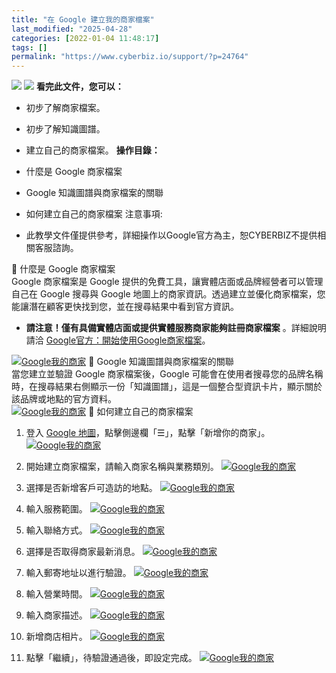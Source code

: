 ```yaml
---
title: "在 Google 建立我的商家檔案"
last_modified: "2025-04-28"
categories: [2022-01-04 11:48:17]
tags: []
permalink: "https://www.cyberbiz.io/support/?p=24764"
---
```


![](https://www.cyberbiz.io/support/wp-content/uploads/適用站別.png)
[![](https://www.cyberbiz.io/support/wp-content/uploads/台灣站.png)](https://www.cyberbiz.io/support/?page_id=2490)
**看完此文件，您可以：**  

* 初步了解商家檔案。
* 初步了解知識圖譜。
* 建立自己的商家檔案。
**操作目錄：**

* 什麼是 Google 商家檔案
* Google 知識圖譜與商家檔案的關聯
* 如何建立自己的商家檔案
注意事項:  

* 此教學文件僅提供參考，詳細操作以Google官方為主，恕CYBERBIZ不提供相關客服諮詢。

📌 什麼是 Google 商家檔案  
Google 商家檔案是 Google 提供的免費工具，讓實體店面或品牌經營者可以管理自己在 Google 搜尋與 Google
地圖上的商家資訊。透過建立並優化商家檔案，您能讓潛在顧客更快找到您，並在搜尋結果中看到官方資訊。

* **請注意！僅有具備實體店面或提供實體服務商家能夠註冊商家檔案** 。詳細說明請洽 [Google官方：開始使用Google商家檔案](https://www.google.com/intl/zh-TW_tw/business/)。

[![Google我的商家](https://www.cyberbiz.io/support/wp-content/uploads/2022/01/Google我的商家2.png)](https://www.cyberbiz.io/support/wp-content/uploads/2022/01/Google我的商家2.png) 📌 Google 知識圖譜與商家檔案的關聯  
當您建立並驗證 Google 商家檔案後，Google
可能會在使用者搜尋您的品牌名稱時，在搜尋結果右側顯示一份「知識圖譜」，這是一個整合型資訊卡片，顯示關於該品牌或地點的官方資料。  
[![Google我的商家](https://www.cyberbiz.io/support/wp-content/uploads/2022/01/Google我的商家1.png)](https://www.cyberbiz.io/support/wp-content/uploads/2022/01/Google我的商家1.png) 📌 如何建立自己的商家檔案  

1. 登入 [Google 地圖](https://www.google.com/maps)，點擊側邊欄「☰」，點擊「新增你的商家」。
[![Google我的商家](https://www.cyberbiz.io/support/wp-content/uploads/google商家檔案11.png)](https://www.cyberbiz.io/support/wp-content/uploads/google商家檔案11.png)

2. 開始建立商家檔案，請輸入商家名稱與業務類別。
[![Google我的商家](https://www.cyberbiz.io/support/wp-content/uploads/google商家檔案01.png)](https://www.cyberbiz.io/support/wp-content/uploads/google商家檔案01.png)

3. 選擇是否新增客戶可造訪的地點。
[![Google我的商家](https://www.cyberbiz.io/support/wp-content/uploads/google商家檔案02.png)](https://www.cyberbiz.io/support/wp-content/uploads/google商家檔案02.png)

4. 輸入服務範圍。
[![Google我的商家](https://www.cyberbiz.io/support/wp-content/uploads/google商家檔案03.png)](https://www.cyberbiz.io/support/wp-content/uploads/google商家檔案03.png)

5. 輸入聯絡方式。
[![Google我的商家](https://www.cyberbiz.io/support/wp-content/uploads/google商家檔案04.png)](https://www.cyberbiz.io/support/wp-content/uploads/google商家檔案04.png)

6. 選擇是否取得商家最新消息。
[![Google我的商家](https://www.cyberbiz.io/support/wp-content/uploads/google商家檔案05.png)](https://www.cyberbiz.io/support/wp-content/uploads/google商家檔案05.png)

7. 輸入郵寄地址以進行驗證。
[![Google我的商家](https://www.cyberbiz.io/support/wp-content/uploads/google商家檔案06.png)](https://www.cyberbiz.io/support/wp-content/uploads/google商家檔案06.png)

8. 輸入營業時間。
[![Google我的商家](https://www.cyberbiz.io/support/wp-content/uploads/google商家檔案07.png)](https://www.cyberbiz.io/support/wp-content/uploads/google商家檔案07.png)

9. 輸入商家描述。
[![Google我的商家](https://www.cyberbiz.io/support/wp-content/uploads/google商家檔案08.png)](https://www.cyberbiz.io/support/wp-content/uploads/google商家檔案08.png)

10. 新增商店相片。
[![Google我的商家](https://www.cyberbiz.io/support/wp-content/uploads/google商家檔案09.png)](https://www.cyberbiz.io/support/wp-content/uploads/google商家檔案09.png)

11. 點擊「繼續」，待驗證通過後，即設定完成。
[![Google我的商家](https://www.cyberbiz.io/support/wp-content/uploads/google商家檔案10.png)](https://www.cyberbiz.io/support/wp-content/uploads/google商家檔案10.png)

